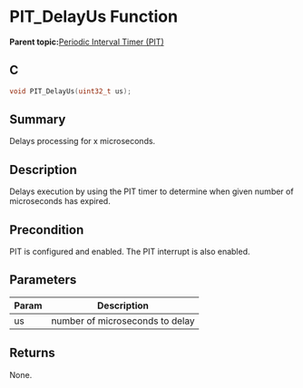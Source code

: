 # PIT\_DelayUs Function

**Parent topic:**[Periodic Interval Timer \(PIT\)](GUID-16D8A016-2531-4956-B8AA-F751096F1732.md)

## C

```c
void PIT_DelayUs(uint32_t us);
```

## Summary

Delays processing for x microseconds.

## Description

Delays execution by using the PIT timer to determine when given number of microseconds has expired.

## Precondition

PIT is configured and enabled. The PIT interrupt is also enabled.

## Parameters

|Param|Description|
|-----|-----------|
|us|number of microseconds to delay|

## Returns

None.

